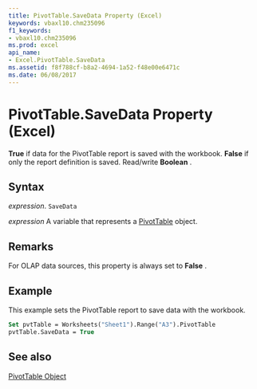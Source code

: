 ```yaml
---
title: PivotTable.SaveData Property (Excel)
keywords: vbaxl10.chm235096
f1_keywords:
- vbaxl10.chm235096
ms.prod: excel
api_name:
- Excel.PivotTable.SaveData
ms.assetid: f8f788cf-b8a2-4694-1a52-f48e00e6471c
ms.date: 06/08/2017
---
```



# PivotTable.SaveData Property (Excel)

 **True** if data for the PivotTable report is saved with the workbook. **False** if only the report definition is saved. Read/write **Boolean** .


## Syntax

 _expression_. `SaveData`

 _expression_ A variable that represents a [PivotTable](./Excel.PivotTable.md) object.


## Remarks

For OLAP data sources, this property is always set to  **False** .


## Example

This example sets the PivotTable report to save data with the workbook.


```vb
Set pvtTable = Worksheets("Sheet1").Range("A3").PivotTable 
pvtTable.SaveData = True
```


## See also


[PivotTable Object](Excel.PivotTable.md)

